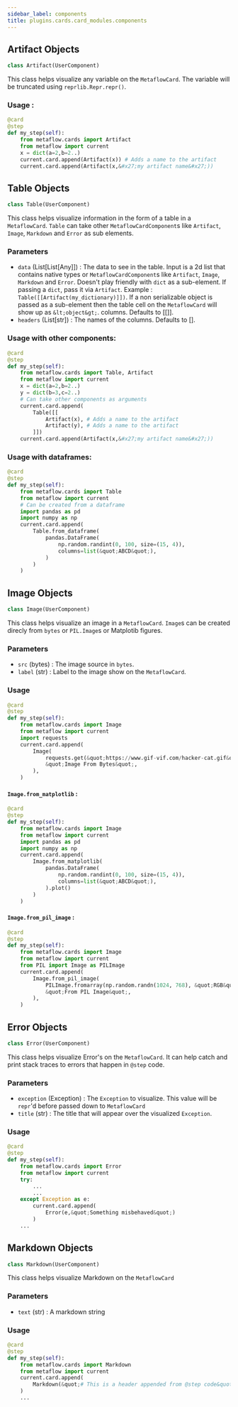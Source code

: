 ```yaml
---
sidebar_label: components
title: plugins.cards.card_modules.components
---
```


## Artifact Objects

```python
class Artifact(UserComponent)
```

This class helps visualize any variable on the `MetaflowCard`.
The variable will be truncated using `reprlib.Repr.repr()`.

### Usage :
```python
@card
@step
def my_step(self):
    from metaflow.cards import Artifact
    from metaflow import current
    x = dict(a=2,b=2..)
    current.card.append(Artifact(x)) # Adds a name to the artifact
    current.card.append(Artifact(x,&#x27;my artifact name&#x27;))
```

## Table Objects

```python
class Table(UserComponent)
```

This class helps visualize information in the form of a table in a `MetaflowCard`.
`Table` can take other `MetaflowCardComponent`s like `Artifact`, `Image`, `Markdown` and `Error` as sub elements.

### Parameters
- `data` (List[List[Any]]) : The data to see in the table. Input is a 2d list that contains native types or `MetaflowCardComponent`s like `Artifact`, `Image`, `Markdown` and `Error`. Doesn&#x27;t play friendly with `dict` as a sub-element. If passing a `dict`, pass it via `Artifact`. Example : `Table([[Artifact(my_dictionary)]])`. If a non serializable object is passed as a sub-element then the table cell on the `MetaflowCard` will show up as `&lt;object&gt;`. columns.  Defaults to [[]].
- `headers` (List[str]) : The names of the columns.  Defaults to [].

### Usage with other components:
```python
@card
@step
def my_step(self):
    from metaflow.cards import Table, Artifact
    from metaflow import current
    x = dict(a=2,b=2..)
    y = dict(b=3,c=2..)
    # Can take other components as arguments
    current.card.append(
        Table([[
            Artifact(x), # Adds a name to the artifact
            Artifact(y), # Adds a name to the artifact
        ]])
    current.card.append(Artifact(x,&#x27;my artifact name&#x27;))
```
### Usage with dataframes:
```python
@card
@step
def my_step(self):
    from metaflow.cards import Table
    from metaflow import current
    # Can be created from a dataframe
    import pandas as pd
    import numpy as np
    current.card.append(
        Table.from_dataframe(
            pandas.DataFrame(
                np.random.randint(0, 100, size=(15, 4)),
                columns=list(&quot;ABCD&quot;),
            )
        )
    )
```

## Image Objects

```python
class Image(UserComponent)
```

This class helps visualize an image in a `MetaflowCard`. `Image`s can be created direcly from `bytes` or `PIL.Image`s or Matplotib figures.

### Parameters
- `src` (bytes) : The image source in `bytes`.
- `label` (str) : Label to the image show on the `MetaflowCard`.

### Usage
```python
@card
@step
def my_step(self):
    from metaflow.cards import Image
    from metaflow import current
    import requests
    current.card.append(
        Image(
            requests.get(&quot;https://www.gif-vif.com/hacker-cat.gif&quot;).content,
            &quot;Image From Bytes&quot;,
        ),
    )
```

#### `Image.from_matplotlib` :
```python
@card
@step
def my_step(self):
    from metaflow.cards import Image
    from metaflow import current
    import pandas as pd
    import numpy as np
    current.card.append(
        Image.from_matplotlib(
            pandas.DataFrame(
                np.random.randint(0, 100, size=(15, 4)),
                columns=list(&quot;ABCD&quot;),
            ).plot()
        )
    )
```
#### `Image.from_pil_image` :
```python
@card
@step
def my_step(self):
    from metaflow.cards import Image
    from metaflow import current
    from PIL import Image as PILImage
    current.card.append(
        Image.from_pil_image(
            PILImage.fromarray(np.random.randn(1024, 768), &quot;RGB&quot;),
            &quot;From PIL Image&quot;,
        ),
    )
```

## Error Objects

```python
class Error(UserComponent)
```

This class helps visualize Error&#x27;s on the `MetaflowCard`. It can help catch and print stack traces to errors that happen in `@step` code.

### Parameters
- `exception` (Exception) : The `Exception` to visualize. This value will be `repr`&#x27;d before passed down to `MetaflowCard`
- `title` (str) : The title that will appear over the visualized  `Exception`.

### Usage
```python
@card
@step
def my_step(self):
    from metaflow.cards import Error
    from metaflow import current
    try:
        ...
        ...
    except Exception as e:
        current.card.append(
            Error(e,&quot;Something misbehaved&quot;)
        )
    ...
```

## Markdown Objects

```python
class Markdown(UserComponent)
```

This class helps visualize Markdown on the `MetaflowCard`

### Parameters
- `text` (str) : A markdown string

### Usage
```python
@card
@step
def my_step(self):
    from metaflow.cards import Markdown
    from metaflow import current
    current.card.append(
        Markdown(&quot;# This is a header appended from @step code&quot;)
    )
    ...
```

